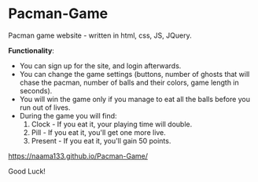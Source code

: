 # Pacman-Game
Pacman game website - written in html, css, JS, JQuery.

**Functionality**:
- You can sign up for the site, and login afterwards.
- You can change the game settings (buttons, number of ghosts that will chase the pacman, number of balls and their colors, game length in seconds).
- You will win the game only if you manage to eat all the balls before you run out of lives.
- During the game you will find:
  1. Clock - If you eat it, your playing time will double.
  2. Pill - If you eat it, you'll get one more live.
  3. Present - If you eat it, you'll gain 50 points.

https://naama133.github.io/Pacman-Game/

Good Luck!
